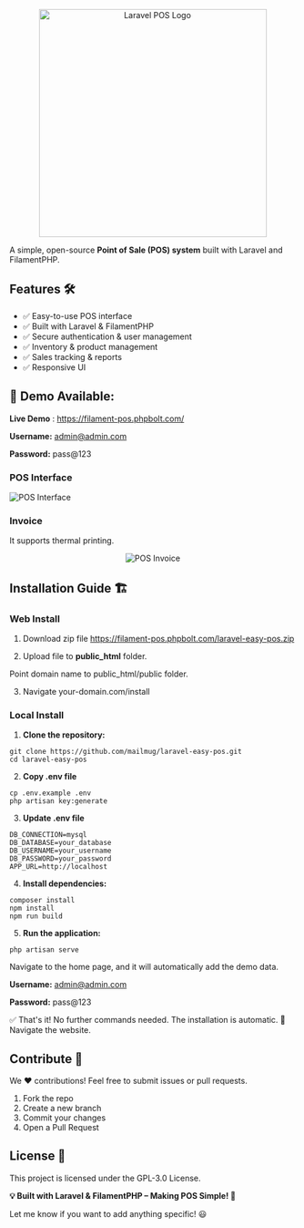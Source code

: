 <p align="center"><a href="#logo"><img src="https://raw.githubusercontent.com/mailmug/laravel-easy-pos/main/easy-pos-logo.svg" width="400" alt="Laravel POS Logo"></a></p>

A simple, open-source **Point of Sale (POS) system** built with Laravel and FilamentPHP.


## Features 🛠️
- ✅ Easy-to-use POS interface
- ✅ Built with Laravel & FilamentPHP
- ✅ Secure authentication & user management
- ✅ Inventory & product management
- ✅ Sales tracking & reports
- ✅ Responsive UI


## 🚀 Demo Available:

**Live Demo** : https://filament-pos.phpbolt.com/

**Username:** admin@admin.com

**Password:** pass@123


### **POS Interface**  
![POS Interface](https://raw.githubusercontent.com/mailmug/laravel-easy-pos/main/public/img/laravel-easy-pos.png)  


### **Invoice**  

It supports thermal printing.

<p align="center">
  <img src="https://raw.githubusercontent.com/mailmug/laravel-easy-pos/main/public/img/invoice.png" alt="POS Invoice">
</p> 


## Installation Guide 🏗️

### Web Install
1. Download zip file 
https://filament-pos.phpbolt.com/laravel-easy-pos.zip

2. Upload file to **public_html** folder.

Point domain name to public_html/public folder.

3. Navigate your-domain.com/install


### Local Install

1. **Clone the repository:**

```shell
git clone https://github.com/mailmug/laravel-easy-pos.git
cd laravel-easy-pos

```
2. **Copy .env file**

```shell
cp .env.example .env
php artisan key:generate

```

3. **Update .env file**

```shell
DB_CONNECTION=mysql
DB_DATABASE=your_database
DB_USERNAME=your_username
DB_PASSWORD=your_password
APP_URL=http://localhost

```

4. **Install dependencies:**

```shell
composer install
npm install
npm run build
```

5. **Run the application:**

```shell
php artisan serve
```

Navigate to the home page, and it will automatically add the demo data.

**Username:** admin@admin.com

**Password:** pass@123


✅ That's it! No further commands needed. The installation is automatic. 🎉 
Navigate the website. 


## Contribute 🤝
We ❤️ contributions! Feel free to submit issues or pull requests.

1. Fork the repo
2. Create a new branch
3. Commit your changes
4. Open a Pull Request
 

## License 📜
This project is licensed under the GPL-3.0 License.


**💡 Built with Laravel & FilamentPHP – Making POS Simple! 🚀**

Let me know if you want to add anything specific! 😃
